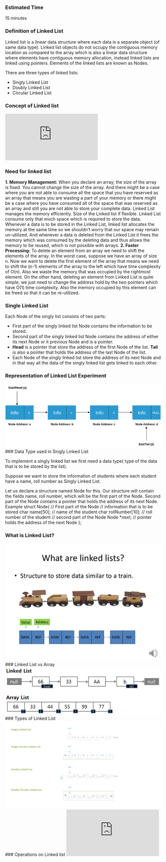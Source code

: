 ### Estimated Time

15 minutes

### Definition of Linked List
Linked list is a linear data structure where each data is a separate object (of same data type). Linked list objects do not occupy the contiguous memory location as compared to the array which is also a linear data structure where elements have contiguous memory allocation, instead linked lists are linked using pointers. Elements of the linked lists are known as Nodes.

There are three types of linked lists:

   - Singly Linked List
   - Doubly Linked List
   - Circular Linked List

### Concept of Linked list
<iframe src="https://www.youtube.com/embed/vQu-hXJZlYM" frameborder="0" allow="autoplay; encrypted-media" allowfullscreen></iframe>

### Need for linked list
**1. Memory Management:**
When you declare an array, the size of the array is fixed. You cannot change the size of the array. And there might be a case where you are not able to consume all the space that you have reserved as an array that means you are wasting a part of your memory or there might be a case where you have consumed all of the space that was reserved as an array and still you are not able to store your complete data. Linked List manages the memory efficiently. Size of the Linked list if flexible. Linked List consume only that much space which is required to store the data. Whenever a data is to be stored in the Linked List, linked list allocates the memory at the same time so we shouldn’t worry that our space may remain un-utilized. And whenever a data is deleted from the Linked List it frees the memory which was consumed by the deleting data and thus allows the memory to be reused, which is not possible with arrays.
**2. Faster Processing:**
To delete an element from an array we need to shift the elements of the array. In the worst case, suppose we have an array of size n. Now we want to delete the first element of the array that means we need to shift the (n-1) elements of the array to the left which have time complexity of O(n). Also we waste the memory that was occupied by the rightmost element. On the other hand, deleting an element from Linked List is quite simple, we just need to change the address hold by the two pointers which have O(1) time complexity. Also the memory occupied by this element can be freed so that it can be re-utilized.
### Single Linked List


Each Node of the singly list consists of two parts:

   - First part of the singly linked list Node contains the information to be stored.
   - Second part of the singly linked list Node contains the address of either its next Node or it previous Node and is a pointer.
   - **Head** is a pointer that store the address of the first Node of the list. **Tail** is also a pointer that holds the address of the last Node of the list.
   - Each Node of the singly linked list store the address of its next Node and in that way all the data of the singly linked list gets linked to each other.

### Representation of Linked List Experiment
<img src="images/linkedlist.png"/>
### Data Type used in Singly Linked List

To implement a singly linked list we first need a data type( type of the data that is to be stored by the list).

Suppose we want to store the information of students where each student have a name, roll number as Singly Linked List.

Let us declare a structure named Node for this.
Our structure will contain the fields name, roll number, which will be the first part of the Node. Second part of the Node contains a pointer that holds the address of its next Node.
Example
struct Node{
// First part of the Node
// information that is to be stored
char name[50]; // name of the student
char rollNumber[10]; // roll number of the student
// second part of the Node
Node *next; // pointer holds the address of the next Node
};
### What is Linked List?
<img src="images/linked-list-example.jpg"/>
### Linked List vs Array
<img src="images/llintro.png"/>
### Types of Linked List
<img src="images/types-of-ll.png"/>
### Operations on Linked list
<iframe src="https://www.youtube.com/embed/wyyYQF89pJ8" frameborder="0" allow="autoplay; encrypted-media" allowfullscreen></iframe>



